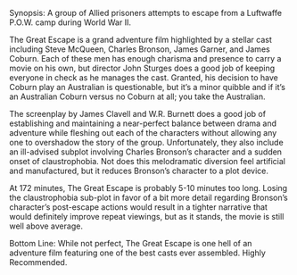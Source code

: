 Synopsis: A group of Allied prisoners attempts to escape from a Luftwaffe P.O.W. camp during World War II.

The Great Escape is a grand adventure film highlighted by a stellar cast including Steve McQueen, Charles Bronson, James Garner, and James Coburn.  Each of these men has enough charisma and presence to carry a movie on his own, but director John Sturges does a good job of keeping everyone in check as he manages the cast.  Granted, his decision to have Coburn play an Australian is questionable, but it’s a minor quibble and if it’s an Australian Coburn versus no Coburn at all; you take the Australian.

The screenplay by James Clavell and W.R. Burnett does a good job of establishing and maintaining a near-perfect balance between drama and adventure while fleshing out each of the characters without allowing any one to overshadow the story of the group.  Unfortunately, they also include an ill-advised subplot involving Charles Bronson’s character and a sudden onset of claustrophobia.  Not does this melodramatic diversion feel artificial and manufactured, but it reduces Bronson’s character to a plot device.

At 172 minutes, The Great Escape is probably 5-10 minutes too long.  Losing the claustrophobia sub-plot in favor of a bit more detail regarding Bronson’s character’s post-escape actions would result in a tighter narrative that would definitely improve repeat viewings, but as it stands, the movie is still well above average.

Bottom Line: While not perfect, The Great Escape is one hell of an adventure film featuring one of the best casts ever assembled.  Highly Recommended.
